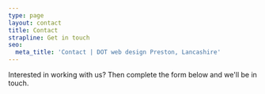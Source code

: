 ```yaml
---
type: page
layout: contact
title: Contact
strapline: Get in touch
seo:
  meta_title: 'Contact | DOT web design Preston, Lancashire'
---
```

Interested in working with us? Then complete the form below and we'll be in touch.

